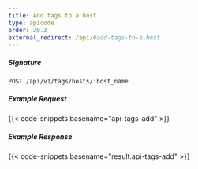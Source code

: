 ```yaml
---
title: Add tags to a host
type: apicode
order: 20.3
external_redirect: /api/#add-tags-to-a-host
---
```


##### Signature

`POST /api/v1/tags/hosts/:host_name`

##### Example Request

{{< code-snippets basename="api-tags-add" >}}

##### Example Response

{{< code-snippets basename="result.api-tags-add" >}}

